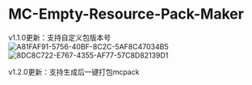 # MC-Empty-Resource-Pack-Maker
v1.1.0更新：支持自定义包版本号
![A81FAF91-5756-40BF-8C2C-5AF8C47034B5](https://github.com/F7YM/MC-Empty-Resource-Pack-Maker/assets/130836015/f5146eed-a95f-41da-ab8a-4c917314930b)
![8DC8C722-E767-4355-AF77-57C8D82139D1](https://github.com/F7YM/MC-Empty-Resource-Pack-Maker/assets/130836015/4d60c10c-7429-49ed-80ce-b3e4a22f92cb)

v1.2.0更新：支持生成后一键打包mcpack
